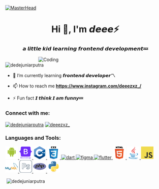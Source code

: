 [![MasterHead](https://i.pinimg.com/originals/c6/33/c2/c633c20ede82f0e0ced7d570dbe3a1f3.gif)](https://dedejuniarputra.io)
<h1 align="center">Hi 👋, I'm 𝙙𝙚𝙚𝙚⚡</h1>
<h3 align="center">𝙖 𝙡𝙞𝙩𝙩𝙡𝙚 𝙠𝙞𝙙 𝙡𝙚𝙖𝙧𝙣𝙞𝙣𝙜 𝙛𝙧𝙤𝙣𝙩𝙚𝙣𝙙 𝙙𝙚𝙫𝙚𝙡𝙤𝙥𝙢𝙚𝙣𝙩💤</h3>
<img align="right" alt="Coding" width="400" src="https://i.pinimg.com/originals/bc/6c/17/bc6c171eee288a2f1e124c749303b24e.gif">

<p align="left"> <img src="https://komarev.com/ghpvc/?username=dedejuniarputra&label=Profile%20views&color=0e75b6&style=flat" alt="dedejuniarputra" /> </p>

- 🌱 I’m currently learning **𝙛𝙧𝙤𝙣𝙩𝙚𝙣𝙙 𝙙𝙚𝙫𝙚𝙡𝙤𝙥𝙚𝙧〽️**

- 📫 How to reach me **https://www.instagram.com/deeezxz_/**

- ⚡ Fun fact **𝙄 𝙩𝙝𝙞𝙣𝙠 𝙄 𝙖𝙢 𝙛𝙪𝙣𝙣𝙮💤**

<h3 align="left">Connect with me:</h3>
<p align="left">
<a href="https://linkedin.com/in/dedejuniarputra" target="blank"><img align="center" src="https://raw.githubusercontent.com/rahuldkjain/github-profile-readme-generator/master/src/images/icons/Social/linked-in-alt.svg" alt="dedejuniarputra" height="30" width="40" /></a>
<a href="https://instagram.com/deeezxz_" target="blank"><img align="center" src="https://raw.githubusercontent.com/rahuldkjain/github-profile-readme-generator/master/src/images/icons/Social/instagram.svg" alt="deeezxz_" height="30" width="40" /></a>
</p>

<h3 align="left">Languages and Tools:</h3>
<p align="left"> <a href="https://developer.android.com" target="_blank" rel="noreferrer"> <img src="https://raw.githubusercontent.com/devicons/devicon/master/icons/android/android-original-wordmark.svg" alt="android" width="40" height="40"/> </a> <a href="https://getbootstrap.com" target="_blank" rel="noreferrer"> <img src="https://raw.githubusercontent.com/devicons/devicon/master/icons/bootstrap/bootstrap-plain-wordmark.svg" alt="bootstrap" width="40" height="40"/> </a> <a href="https://www.w3schools.com/cpp/" target="_blank" rel="noreferrer"> <img src="https://raw.githubusercontent.com/devicons/devicon/master/icons/cplusplus/cplusplus-original.svg" alt="cplusplus" width="40" height="40"/> </a> <a href="https://www.w3schools.com/css/" target="_blank" rel="noreferrer"> <img src="https://raw.githubusercontent.com/devicons/devicon/master/icons/css3/css3-original-wordmark.svg" alt="css3" width="40" height="40"/> </a> <a href="https://dart.dev" target="_blank" rel="noreferrer"> <img src="https://www.vectorlogo.zone/logos/dartlang/dartlang-icon.svg" alt="dart" width="40" height="40"/> </a> <a href="https://www.figma.com/" target="_blank" rel="noreferrer"> <img src="https://www.vectorlogo.zone/logos/figma/figma-icon.svg" alt="figma" width="40" height="40"/> </a> <a href="https://flutter.dev" target="_blank" rel="noreferrer"> <img src="https://www.vectorlogo.zone/logos/flutterio/flutterio-icon.svg" alt="flutter" width="40" height="40"/> </a> <a href="https://www.w3.org/html/" target="_blank" rel="noreferrer"> <img src="https://raw.githubusercontent.com/devicons/devicon/master/icons/html5/html5-original-wordmark.svg" alt="html5" width="40" height="40"/> </a> <a href="https://www.java.com" target="_blank" rel="noreferrer"> <img src="https://raw.githubusercontent.com/devicons/devicon/master/icons/java/java-original.svg" alt="java" width="40" height="40"/> </a> <a href="https://developer.mozilla.org/en-US/docs/Web/JavaScript" target="_blank" rel="noreferrer"> <img src="https://raw.githubusercontent.com/devicons/devicon/master/icons/javascript/javascript-original.svg" alt="javascript" width="40" height="40"/> </a> <a href="https://www.mysql.com/" target="_blank" rel="noreferrer"> <img src="https://raw.githubusercontent.com/devicons/devicon/master/icons/mysql/mysql-original-wordmark.svg" alt="mysql" width="40" height="40"/> </a> <a href="https://www.photoshop.com/en" target="_blank" rel="noreferrer"> <img src="https://raw.githubusercontent.com/devicons/devicon/master/icons/photoshop/photoshop-line.svg" alt="photoshop" width="40" height="40"/> </a> <a href="https://www.php.net" target="_blank" rel="noreferrer"> <img src="https://raw.githubusercontent.com/devicons/devicon/master/icons/php/php-original.svg" alt="php" width="40" height="40"/> </a> <a href="https://www.python.org" target="_blank" rel="noreferrer"> <img src="https://raw.githubusercontent.com/devicons/devicon/master/icons/python/python-original.svg" alt="python" width="40" height="40"/> </a> </p>



<p>&nbsp;<img align="center" src="https://github-readme-stats.vercel.app/api/top-langs?username=dedejuniarputra&locale=en&hide_title=false&layout=compact&card_width=320&langs_count=5&theme=dracula&hide_border=false" height="150" alt="dedejuniarputra" /></p>
